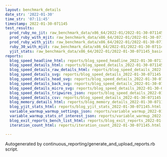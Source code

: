 ```yaml
---
layout: benchmark_details
date_str: '2022-01-30'
time_str: '07:11:45'
timestamp: 2022-01-30-071145
test_results:
  prod_ruby_no_jit: raw_benchmark_data/x86_64/2022-01/2022-01-30-071145_basic_benchmark_prod_ruby_no_jit.json
  prod_ruby_with_mjit: raw_benchmark_data/x86_64/2022-01/2022-01-30-071145_basic_benchmark_prod_ruby_with_mjit.json
  prod_ruby_with_yjit: raw_benchmark_data/x86_64/2022-01/2022-01-30-071145_basic_benchmark_prod_ruby_with_yjit.json
  ruby_30_with_mjit: raw_benchmark_data/x86_64/2022-01/2022-01-30-071145_basic_benchmark_ruby_30_with_mjit.json
  yjit_stats: raw_benchmark_data/x86_64/2022-01/2022-01-30-071145_basic_benchmark_yjit_stats.json
reports:
  blog_speed_headline_html: reports/blog_speed_headline_2022-01-30-071145.html
  blog_speed_details_html: reports/blog_speed_details_2022-01-30-071145.html
  blog_speed_details_raw_details_html: reports/blog_speed_details_2022-01-30-071145.raw_details.html
  blog_speed_details_svg: reports/blog_speed_details_2022-01-30-071145.svg
  blog_speed_details_head_svg: reports/blog_speed_details_2022-01-30-071145.head.svg
  blog_speed_details_back_svg: reports/blog_speed_details_2022-01-30-071145.back.svg
  blog_speed_details_micro_svg: reports/blog_speed_details_2022-01-30-071145.micro.svg
  blog_speed_details_tripwires_json: reports/blog_speed_details_2022-01-30-071145.tripwires.json
  blog_speed_details_csv: reports/blog_speed_details_2022-01-30-071145.csv
  blog_memory_details_html: reports/blog_memory_details_2022-01-30-071145.html
  blog_yjit_stats_html: reports/blog_yjit_stats_2022-01-30-071145.html
  variable_warmup_warmup_settings_json: reports/variable_warmup_2022-01-30-071145.warmup_settings.json
  variable_warmup_stats_of_interest_json: reports/variable_warmup_2022-01-30-071145.stats_of_interest.json
  blog_exit_reports_bench_list_html: reports/blog_exit_reports_2022-01-30-071145.bench_list.html
  iteration_count_html: reports/iteration_count_2022-01-30-071145.html

---
```

Autogenerated by continuous_reporting/generate_and_upload_reports.rb script.
